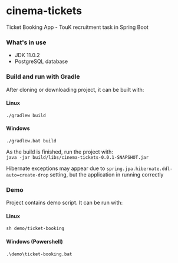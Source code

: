 # cinema-tickets
Ticket Booking App - TouK recruitment task in Spring Boot

### What's in use
- JDK 11.0.2
- PostgreSQL database

### Build and run with Gradle
After cloning or downloading project, it can be built with:
#### Linux
``` ./gradlew build ```
#### Windows
``` ./gradlew.bat build ```

As the build is finished, run the project with:  
```java -jar build/libs/cinema-tickets-0.0.1-SNAPSHOT.jar```

Hibernate exceptions may appear due to ```spring.jpa.hibernate.ddl-auto=create-drop``` setting, but the application in running correctly

### Demo
Project contains demo script. It can be run with:
#### Linux
```sh demo/ticket-booking```
#### Windows (Powershell)
```.\demo\ticket-booking.bat```